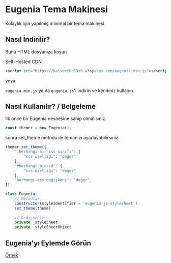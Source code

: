 # Eugenia Tema Makinesi

Kolaylık için yapılmış minimal bir tema makinesi

## Nasıl İndirilir?

Bunu HTML dosyanıza koyun

Self-Hosted CDN
```html
<script src="https://kaiserthe13th.w3spaces.com/eugenia.min.js"></script>
```

veya

```eugenia.min.js``` ya da ```eugenia.js```'i indirin ve kendiniz kullanın.

## Nasıl Kullanılır? / Belgeleme

İlk önce bir Eugenia nesnesine sahip olmalısınız.

```js
const themer = new Eugenia();
```

sonra set_theme metodu ile temanızı ayarlayabilirsiniz.

```js
themer.set_theme({
	".herhangi-bir-css-sınıfı": {
		"css-özelliği": "değer"
	},
	"#herhangi-bir-id": {
		"css-özelliği": "değer"
	},
	"herhangi-css-değişkeni": "değer",
});
```

```js
class Eugenia
	// Metodlar
	constructor(styleIdentifier = 'eugenia-js-stylesheet')
	set_theme(theme)
	
	// Değişkenler
	private _styleSheet
	private _styleSheetObject
```

## Eugenia'yı Eylemde Görün

[Örnek](https://kaiserthe13th.w3spaces.com/eugenia.index.html)

